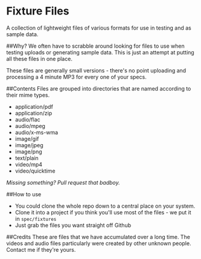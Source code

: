 Fixture Files
============

A collection of lightweight files of various formats for use in testing and as sample data.

##Why?
We often have to scrabble around looking for files to use when testing uploads or generating sample
data.  This is just an attempt at putting all these files in one place.  

These files are generally small versions - there's no point uploading and processing a 4 minute MP3 for every one of your specs.  

##Contents
Files are grouped into directories that are named according to their mime types.  

* application/pdf
* application/zip
* audio/flac
* audio/mpeg
* audio/x-ms-wma
* image/gif
* image/jpeg
* image/png
* text/plain
* video/mp4
* video/quicktime

*Missing something? Pull request that badboy.*

##How to use

* You could clone the whole repo down to a central place on your system.  
* Clone it into a project if you think you'll use most of the files - we put it in `spec/fixtures`
* Just grab the files you want straight off Github

##Credits
These are files that we have accumulated over a long time.  The videos and audio files particularly were created by
other unknown people. Contact me if they're yours.
